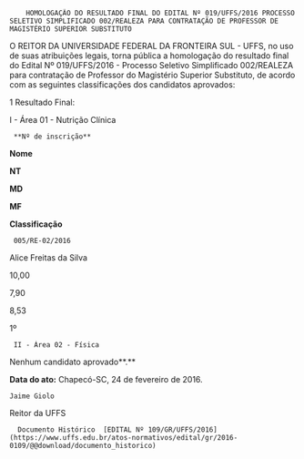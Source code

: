         HOMOLOGAÇÃO DO RESULTADO FINAL DO EDITAL Nº 019/UFFS/2016 PROCESSO SELETIVO SIMPLIFICADO 002/REALEZA PARA CONTRATAÇÃO DE PROFESSOR DE MAGISTÉRIO SUPERIOR SUBSTITUTO  

O REITOR DA UNIVERSIDADE FEDERAL DA FRONTEIRA SUL - UFFS, no uso de suas atribuições legais, torna pública a homologação do resultado final do Edital Nº 019/UFFS/2016 - Processo Seletivo Simplificado 002/REALEZA para contratação de Professor do Magistério Superior Substituto, de acordo com as seguintes classificações dos candidatos aprovados:

 1 Resultado Final:

 I - Área 01 - Nutrição Clínica

     **Nº de inscrição**

   **Nome**

   **NT**

   **MD**

   **MF**

   **Classificação**

     005/RE-02/2016

   Alice Freitas da Silva

   10,00

   7,90

   8,53

   1º 

     II - Área 02 - Física

 Nenhum candidato aprovado**.**

  

   **Data do ato:** Chapecó-SC, 24 de fevereiro de 2016.   
 

    Jaime Giolo   
 Reitor da UFFS 

      Documento Histórico  [EDITAL Nº 109/GR/UFFS/2016](https://www.uffs.edu.br/atos-normativos/edital/gr/2016-0109/@@download/documento_historico)     
      